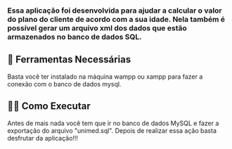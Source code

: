 ### Essa aplicação foi desenvolvida para ajudar a calcular o valor do plano do cliente de acordo com a sua idade. Nela também é possível gerar um arquivo xml dos dados que estão armazenados no banco de dados SQL.


## 🚀 Ferramentas Necessárias
Basta você ter instalado na máquina wampp ou xampp para fazer a conexão com o banco de dados mysql. 

## 👨‍💻 Como Executar
Antes de mais nada você tem que ir no banco de dados MySQL e fazer a exportação do arquivo "unimed.sql". Depois de realizar essa ação basta desfrutar da aplicação!!!
